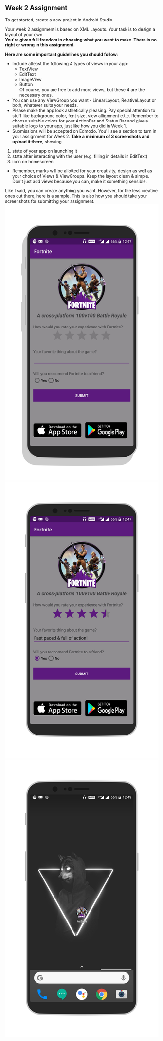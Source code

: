 ## Week 2 Assignment

To get started, create a new project in Android Studio.

Your week 2 assignment is based on XML Layouts. Your task is to design a layout of your own. <br>
**You're given full freedom in choosing what you want to make. There is no right or wrong in this assignment.**

**Here are some important guidelines you should follow**:

- Include atleast the following 4 types of views in your app:<br>
  - TextView
  - EditText
  - ImageView
  - Button
<br>Of course, you are free to add more views, but these 4 are the necessary ones.
- You can use any ViewGroup you want - LinearLayout, RelativeLayout or both, whatever suits your needs.
- Please make the app look asthetically pleasing. Pay special attention to stuff like background color, font size, view allignment e.t.c. Remember to choose suitable colors for your ActionBar and Status Bar and give a suitable logo to your app, just like how you did in Week 1.
- Submissions will be accepted on Edmodo. You'll see a section to turn in your assignment for Week 2. **Take a minimum of 3 screenshots and upload it there**, showing 
1) state of your app on launching it
2) state after interacting with the user (e.g. filling in details in EditText)
3) icon on homescreen
- Remember, marks will be allotted for your creativity, design as well as your choice of Views & ViewGroups. Keep the layout clean & simple. Don't just add views because you can, make it something sensible.

Like I said, you can create anything you want. However, for the less creative ones out there, here is a sample. This is also how you should take your screenshots for submitting your assignment.
![pic1](assets/w2_as1.png)
![pic2](assets/w2_as2.png)
![pic3](assets/w2_as3.png)

